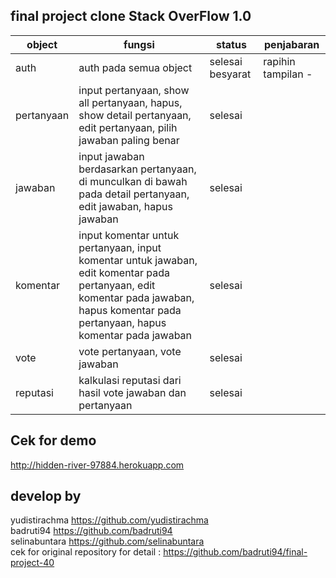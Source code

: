 ## final project clone Stack OverFlow 1.0

| object     | fungsi                                                                                                                                                                                | status           | penjabaran         |
|------------|---------------------------------------------------------------------------------------------------------------------------------------------------------------------------------------|------------------|--------------------|
| auth       | auth pada semua object                                                                                                                                                                | selesai besyarat | rapihin tampilan - |
| pertanyaan | input pertanyaan, show all pertanyaan, hapus, show detail pertanyaan, edit pertanyaan, pilih jawaban paling benar                                                                     | selesai          |                    |
| jawaban    | input jawaban berdasarkan pertanyaan, di munculkan di bawah pada detail pertanyaan, edit jawaban, hapus jawaban                                                                       | selesai          |                    |
| komentar   | input komentar untuk pertanyaan, input komentar untuk jawaban, edit komentar pada pertanyaan, edit komentar pada jawaban, hapus komentar pada pertanyaan, hapus komentar pada jawaban | selesai          |                    |
| vote       | vote pertanyaan, vote jawaban                                                                                                                                                         | selesai          |                    |
| reputasi   | kalkulasi reputasi dari hasil vote jawaban dan pertanyaan                                                                                                                             | selesai          |                    |

## Cek for demo
http://hidden-river-97884.herokuapp.com

## develop by
yudistirachma https://github.com/yudistirachma <br>
badruti94 https://github.com/badruti94 <br>
selinabuntara https://github.com/selinabuntara <br>
cek for original repository for detail : https://github.com/badruti94/final-project-40
